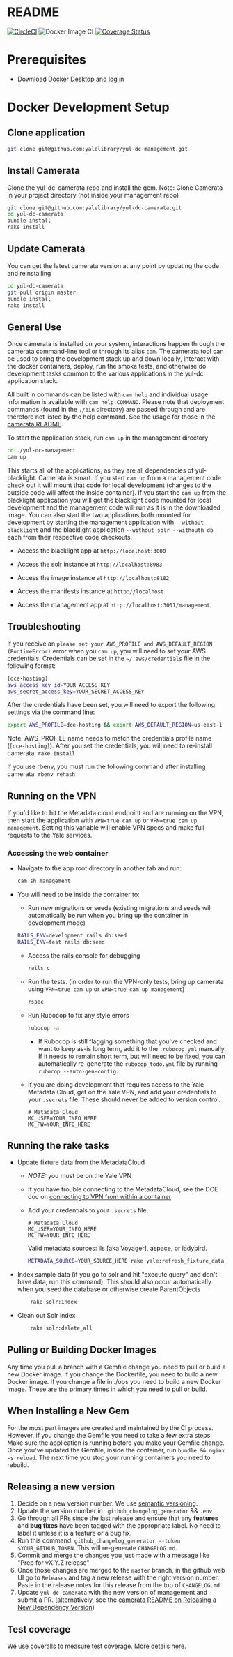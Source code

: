 # README

[![CircleCI](https://circleci.com/gh/yalelibrary/yul-dc-management/tree/master.svg?style=svg)](https://circleci.com/gh/yalelibrary/yul-dc-management/tree/master) ![Docker Image CI](https://github.com/yalelibrary/yul-dc-management/workflows/Docker%20Image%20CI/badge.svg) [![Coverage Status](https://coveralls.io/repos/github/yalelibrary/yul-dc-management/badge.svg?branch=master)](https://coveralls.io/github/yalelibrary/yul-dc-management?branch=master)

# Prerequisites

- Download [Docker Desktop](https://www.docker.com/products/docker-desktop) and log in

# Docker Development Setup

## Clone application

```bash
git clone git@github.com:yalelibrary/yul-dc-management.git
```

## Install Camerata

Clone the yul-dc-camerata repo and install the gem.
Note: Clone Camerata in your project directory (not inside your management repo)

```bash
git clone git@github.com:yalelibrary/yul-dc-camerata.git
cd yul-dc-camerata
bundle install
rake install
```

## Update Camerata

You can get the latest camerata version at any point by updating the code and reinstalling

```bash
cd yul-dc-camerata
git pull origin master
bundle install
rake install
```

## General Use

Once camerata is installed on your system, interactions happen through the
camerata command-line tool or through its alias `cam`.  The camerata tool can be
used to bring the development stack up and down locally, interact with the
docker containers, deploy, run the smoke tests, and otherwise do development
tasks common to the various applications in the yul-dc application stack.

All built in commands can be listed with `cam help` and individual usage
information is available with `cam help COMMAND`.  Please note that deployment
commands (found in the `./bin` directory) are passed through and are therefore not
listed by the help command.  See the usage for those in the [camerata README](https://github.com/yalelibrary/yul-dc-camerata#yul-dc-camerata).

To start the application stack, run `cam up` in the management directory
```bash
cd ./yul-dc-management
cam up
```
This starts all of the applications, as they are
all dependencies of yul-blacklight. Camerata is smart. If you start `cam up` from
a management code check out it will mount that code for local development
(changes to the outside code will affect the inside container). If you start the
`cam up` from the blacklight application you will get the blacklight code mounted
for local development and the management code will run as it is in the downloaded
image. You can also start the two applications both mounted for development by
starting the management application with `--without blacklight` and the
blacklight application `--without solr --withouth db` each from their respective
code checkouts.


- Access the blacklight app at `http://localhost:3000`

- Access the solr instance at `http://localhost:8983`

- Access the image instance at `http://localhost:8182`

- Access the manifests instance at `http://localhost`

- Access the management app at `http://localhost:3001/management`

## Troubleshooting

If you receive an `please set your AWS_PROFILE and AWS_DEFAULT_REGION (RuntimeError)`
error when you `cam up`, you will need to set your AWS credentials. Credentials
can be set in the `~/.aws/credentials` file in the following format:

```bash
[dce-hosting]
aws_access_key_id=YOUR_ACCESS_KEY
aws_secret_access_key=YOUR_SECRET_ACCESS_KEY
```
After the credentials have been set, you will need to export the following settings via the command line:
```bash
export AWS_PROFILE=dce-hosting && export AWS_DEFAULT_REGION=us-east-1
```
Note: AWS_PROFILE name needs to match the credentials profile name (`[dce-hosting]`). After you set the credentials, you will need to re-install camerata: `rake install`

If you use rbenv, you must run the following command after installing camerata:
`rbenv rehash`


## Running on the VPN

If you'd like to hit the Metadata cloud endpoint and are running on the VPN,
then start the application with `VPN=true cam up` or `VPN=true cam up
management`. Setting this variable will enable VPN specs and make full requests
to the Yale services.

### Accessing the web container

- Navigate to the app root directory in another tab and run:

  ```bash
  cam sh management
  ```

- You will need to be inside the container to:

  - Run new migrations or seeds (existing migrations and seeds will automatically be run when you bring up the container in development mode)

  ```bash
  RAILS_ENV=development rails db:seed
  RAILS_ENV=test rails db:seed
  ```

  - Access the rails console for debugging

    ```bash
    rails c
    ```

  - Run the tests. (in order to run the VPN-only tests, bring up camerata using `VPN=true cam up` or `VPN=true cam up
  management`)

    ```bash
    rspec
    ```

  - Run Rubocop to fix any style errors

    ```bash
    rubocop -a
    ```

    - If Rubocop is still flagging something that you've checked and want to keep as-is long term, add it to the `.rubocop.yml` manually. If it needs to remain short term, but will need to be fixed, you can automatically re-generate the `rubocop_todo.yml` file by running `rubocop --auto-gen-config`.

  - If you are doing development that requires access to the Yale Metadata Cloud, get on the Yale VPN, and add your credentials to your `.secrets` file. These should never be added to version control.<!-- This needs to be updated based on the camerata gem updates, but not sure what the current practice should be - they're not in the AWS parameter store -->

    ```
    # Metadata Cloud
    MC_USER=YOUR_INFO_HERE
    MC_PW=YOUR_INFO_HERE
    ```

## Running the rake tasks

- Update fixture data from the MetadataCloud

  - _NOTE:_ you must be on the Yale VPN
  - If you have trouble connecting to the MetadataCloud, see the DCE doc on [connecting to VPN from within a container](https://curationexperts.github.io/playbook/tools/docker/containers.html)
  - Add your credentials to your `.secrets` file.<!-- This needs to be updated based on the camerata gem updates, but not sure what the current practice should be - they're not in the AWS parameter store -->

    ```
    # Metadata Cloud
    MC_USER=YOUR_INFO_HERE
    MC_PW=YOUR_INFO_HERE
    ```

    Valid metadata sources: ils [aka Voyager], aspace, or ladybird.

    ```bash
    METADATA_SOURCE=YOUR_SOURCE_HERE rake yale:refresh_fixture_data
    ```

- Index sample data (if you go to solr and hit "execute query" and don't have data, run this command). This should also occur automatically when you seed the database or otherwise create ParentObjects

  ```bash
      rake solr:index
  ```

- Clean out Solr index

  ```bash
      rake solr:delete_all
  ```

## Pulling or Building Docker Images

Any time you pull a branch with a Gemfile change you need to pull or build a new
Docker image. If you change the Dockerfile, you need to build a new Docker image.
If you change a file in ./ops you need to build a new Docker image. These are
the primary times in which you need to pull or build.

## When Installing a New Gem

For the most part images are created and maintained by the CI process. However,
if you change the Gemfile you need to take a few extra steps. Make sure the
application is running before you make your Gemfile change. Once you've updated
the Gemfile, inside the container, run `bundle && nginx -s reload`. The next time
you stop your running containers you need to rebuild.

## Releasing a new version

1. Decide on a new version number. We use [semantic versioning](https://semver.org/).
2. Update the version number in `.github_changelog_generator` && `.env`
3. Go through all PRs since the last release and ensure that any **features** and **bug fixes** have been tagged with the appropriate label. No need to label it unless it is a feature or a bug fix.
4. Run this command: `github_changelog_generator --token $YOUR_GITHUB_TOKEN`. This will re-generate `CHANGELOG.md`.
5. Commit and merge the changes you just made with a message like "Prep for vX.Y.Z release"
6. Once those changes are merged to the `master` branch, in the github web UI go to `Releases` and tag a new release with the right version number. Paste in the release notes for this release from the top of `CHANGELOG.md`
7. Update `yul-dc-camerata` with the new version of management and submit a PR. (alternatively, see the [camerata README on Releasing a New Dependency Version](https://github.com/yalelibrary/yul-dc-camerata#releasing-a-new-dependency-version))

## Test coverage

We use [coveralls](https://coveralls.io/github/yalelibrary/yul-dc-management) to measure test coverage. More details [here](https://github.com/yalelibrary/yul-dc-management/wiki/code-coverage).
